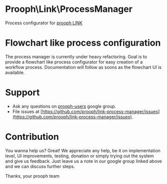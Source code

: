 Prooph\Link\ProcessManager
==========================
Process configurator for [prooph LINK](https://github.com/prooph/link)

# Flowchart like process configuration

The process manager is currently under heavy refactoring. Goal is to provide a flowchart like process configurator for easy creation of a workflow process. Documentation will follow as soons as the flowchart UI is available.

# Support

- Ask any questions on [prooph-users](https://groups.google.com/forum/?hl=de#!forum/prooph) google group.
- File issues at [https://github.com/prooph/link-process-manager/issues](https://github.com/prooph/link-process-manager/issues).

# Contribution

You wanna help us? Great!
We appreciate any help, be it on implementation level, UI improvements, testing, donation or simply trying out the system and give us feedback.
Just leave us a note in our google group linked above and we can discuss further steps.

Thanks,
your prooph team
